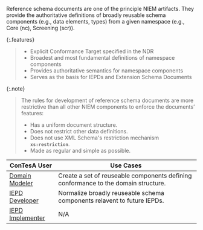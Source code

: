 
Reference schema documents are one of the principle NIEM artifacts. They provide the authoritative definitions of broadly reusable schema components (e.g., data elements, types) from a given namespace (e.g., Core (nc), Screening (scr)).

{:.features}
>
> - Explicit Conformance Target specified in the NDR
> - Broadest and most fundamental definitions of namespace components
> - Provides authoritative semantics for namespace components
> - Serves as the basis for IEPDs and Extension Schema Documents

{:.note}
> The rules for development of reference schema documents are more restrictive than all other NIEM components to enforce the documents’ features:
> - Has a uniform document structure.
> - Does not restrict other data definitions.
> - Does not use XML Schema's restriction mechanism **`xs:restriction`**.
> - Made as regular and simple as possible.

| ConTesA User | Use Cases |
| --------- | --------- |
| [Domain Modeler](/training/domain-modeler) | Create a set of reuseable components defining conformance to the domain structure. |
| [IEPD Developer](/training/iepd-developer) | Normalize broadly reuseable schema components relavent to future IEPDs. |
| [IEPD Implementer](/training/iepd-implementer) | N/A |
